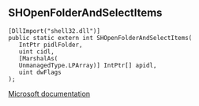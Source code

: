 ## SHOpenFolderAndSelectItems

```
[DllImport("shell32.dll")]
public static extern int SHOpenFolderAndSelectItems(
   IntPtr pidlFolder,
   uint cidl,
   [MarshalAs(
   UnmanagedType.LPArray)] IntPtr[] apidl,
   uint dwFlags
);
```

[Microsoft documentation](https://docs.microsoft.com/en-us/windows/win32/api/shlobj_core/nf-shlobj_core-shopenfolderandselectitems)
